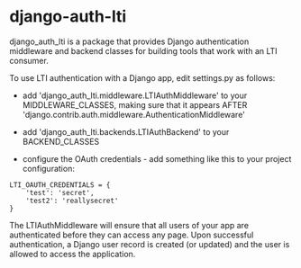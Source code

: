 
# django-auth-lti

django_auth_lti is a package that provides Django authentication middleware and backend classes for building tools that work with an LTI consumer. 

To use LTI authentication with a Django app, edit settings.py as follows:

* add 'django_auth_lti.middleware.LTIAuthMiddleware' to your MIDDLEWARE_CLASSES, making sure that it appears AFTER 'django.contrib.auth.middleware.AuthenticationMiddleware'

* add 'django_auth_lti.backends.LTIAuthBackend' to your BACKEND_CLASSES

* configure the OAuth credentials - add something like this to your project configuration:
```
LTI_OAUTH_CREDENTIALS = {
    'test': 'secret',
    'test2': 'reallysecret'
}
```

The LTIAuthMiddleware will ensure that all users of your app are authenticated before they can access any page.  Upon successful authentication, a Django user record is created (or updated) and the user is allowed to access the application. 


